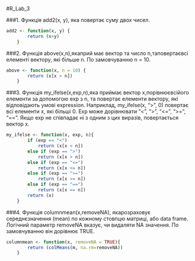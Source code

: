 #R_Lab_3

###1. Функція add2(x, y), яка повертає суму двох чисел.
````R
add2 <- function(x, y) { 
        return (x+y) 
    }
````
###2. Функція above(x,n),якаприй має вектор та число n,таповертаєвсі елементі вектору, які більше n. По замовчуванню n = 10.
````R
above <- function(x, n = 10) {
        return (x[x > n])
    }
````
###3. Функція my_ifelse(x,exp,n),яка приймає вектор x,порівнюєвсійого елементи за допомогою exp з n, та повертає елементи вектору, які відповідають умові expression. Наприклад, my_ifelse(x, “>”, 0) повертає всі елементи x, які більші 0. Exp може дорівнювати “<”, “>”, “<=”, “>=”, “==”. Якщо exp не співпадає ні з одним з цих виразів, повертається вектор x.
````R
my_ifelse <- function(x, exp, n){
        if (exp == "<") 
            return (x[x < n])
        else if (exp == ">") 
            return (x[x > n])
        else if (exp == "<=")
            return (x[x <= n])
        else if (exp == ">=")
            return (x[x >= n])
        else if (exp == "==")
            return (x[x == n])
        return (x)
    }
````
###4. Функція columnmean(x,removeNA), якарозраховує середнєзначення (mean) по кожному стовпцю матриці, або data frame. Логічний параметр removeNA вказує, чи видаляти NA значення. По замовчуванню він дорівнює TRUE.
````R
columnmean <- function(x, removeNA = TRUE){
        return (colMeans(m, na.rm=removeNA))
    }
````
